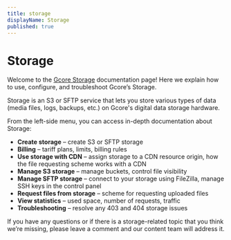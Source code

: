 ```yaml
---
title: storage
displayName: Storage
published: true
---
```

# Storage

Welcome to the <a href="https://gcore.com/storage" target="_blank">Gcore Storage</a> documentation page! Here we explain how to use, configure, and troubleshoot Gcore’s Storage.

Storage is an S3 or SFTP service that lets you store various types of data (media files, logs, backups, etc.) on Gcore's digital data storage hardware.

From the left-side menu, you can access in-depth documentation about Storage:

- **Create storage** – create S3 or SFTP storage
- **Billing** – tariff plans, limits, billing rules
- **Use storage with CDN** – assign storage to a CDN resource origin, how the file requesting scheme works with a CDN
- **Manage S3 storage** – manage buckets, control file visibility
- **Manage SFTP storage** – connect to your storage using FileZilla, manage SSH keys in the control panel
- **Request files from storage** – scheme for requesting uploaded files
- **View statistics** – used space, number of requests, traffic
- **Troubleshooting** – resolve any 403 and 404 storage issues

If you have any questions or if there is a storage-related topic that you think we’re missing, please leave a comment and our content team will address it.
